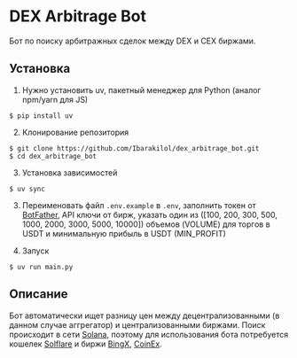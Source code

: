 # DEX Arbitrage Bot

Бот по поиску арбитражных сделок между DEX и CEX биржами.

## Установка

1. Нужно установить uv, пакетный менеджер для Python (аналог npm/yarn для JS)

```
$ pip install uv
```

2. Клонирование репозитория

```
$ git clone https://github.com/Ibarakilol/dex_arbitrage_bot.git
$ cd dex_arbitrage_bot
```

3. Установка зависимостей

```
$ uv sync
```

3. Переименовать файл `.env.example` в `.env`, заполнить токен от [BotFather](https://t.me/BotFather), API ключи от бирж, указать один из ([100, 200, 300, 500, 1000, 2000, 3000, 5000, 10000]) объемов (VOLUME) для торгов в USDT и минимальную прибыль в USDT (MIN_PROFIT)

4. Запуск

```
$ uv run main.py
```

## Описание

Бот автоматически ищет разницу цен между децентрализованными (в данном случае аггрегатор) и централизованными биржами. Поиск происходит в сети [Solana](https://jup.ag/), поэтому для использования бота потребуется кошелек [Solflare](https://solflare.com/) и биржи [BingX](https://bingx.com/invite/F1RGVM/), [CoinEx](https://www.coinex.com/ru/).
